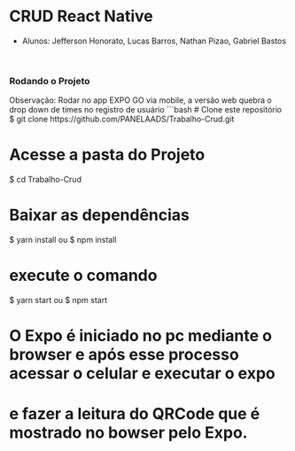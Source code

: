 <h1> CRUD React Native </h1>

* Alunos: Jefferson Honorato, Lucas Barros, Nathan Pizao, Gabriel Bastos


</br>

<h3> Rodando o Projeto</h3>
Observação: Rodar no app EXPO GO via mobile, a versão web quebra o drop down de times no registro de usuário
```bash
# Clone este repositório
$ git clone https://github.com/PANELAADS/Trabalho-Crud.git

# Acesse a pasta do Projeto
$ cd Trabalho-Crud

# Baixar as dependências
$ yarn install
ou
$ npm install

# execute o comando
$ yarn start
ou
$ npm start

# O Expo é iniciado no pc mediante o browser e após esse processo acessar o celular e executar o expo
# e fazer a leitura do QRCode que é mostrado no bowser pelo Expo.
```

